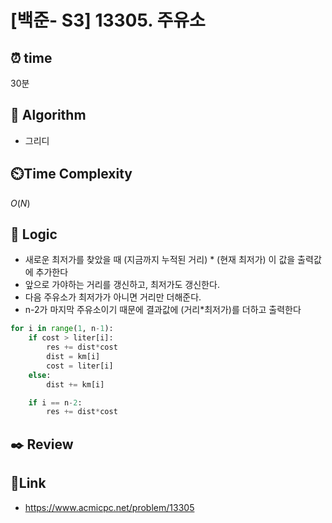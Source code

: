 # [백준- S3] 13305. 주유소
 
## ⏰  **time**
30분

## :pushpin: **Algorithm**
- 그리디

## ⏲️**Time Complexity**
$O(N)$

## :round_pushpin: **Logic**
- 새로운 최저가를 찾았을 때 (지금까지 누적된 거리) * (현재 최저가) 이 값을 출력값에 추가한다
- 앞으로 가야하는 거리를 갱신하고, 최저가도 갱신한다.
- 다음 주유소가 최저가가 아니면 거리만 더해준다.
- n-2가 마지막 주유소이기 때문에 결과값에 (거리*최저가)를 더하고 출력한다
  
```python
for i in range(1, n-1):
    if cost > liter[i]: 
        res += dist*cost 
        dist = km[i]        
        cost = liter[i]   
    else:
        dist += km[i] 

    if i == n-2:
        res += dist*cost
```

## :black_nib: **Review**

## 📡**Link**
- https://www.acmicpc.net/problem/13305